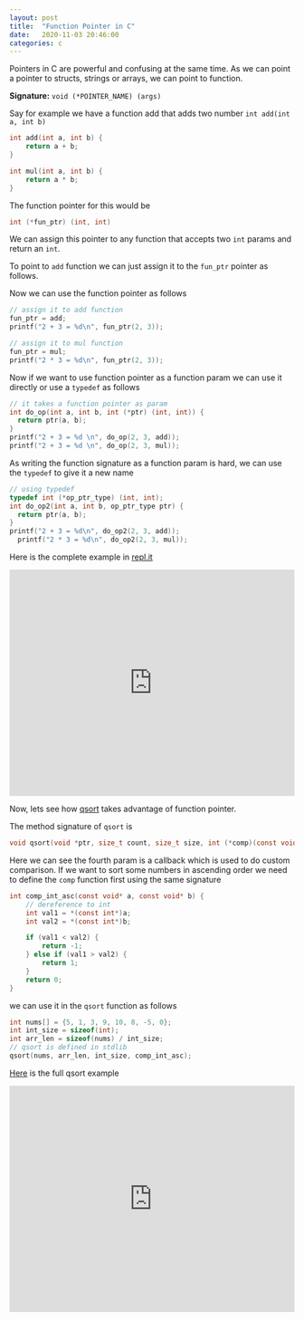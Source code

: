 ```yaml
---
layout: post
title:  "Function Pointer in C"
date:   2020-11-03 20:46:00
categories: c
---
```


Pointers in C are powerful and confusing at the same time. As we can point a pointer to structs, strings or arrays, we can point to function.

__Signature:__ `void (*POINTER_NAME) (args)`

Say for example we have a function add that adds two number `int add(int a, int b)`

```c
int add(int a, int b) {
    return a + b;
}

int mul(int a, int b) {
    return a * b;
}
```

The function pointer for this would be
```c
int (*fun_ptr) (int, int)
```

We can assign this pointer to any function that accepts two `int` params and return an `int`.

To point to `add` function we can just assign it to the `fun_ptr` pointer as follows.

Now we can use the function pointer as follows
```c
// assign it to add function
fun_ptr = add;
printf("2 + 3 = %d\n", fun_ptr(2, 3));

// assign it to mul function
fun_ptr = mul;
printf("2 * 3 = %d\n", fun_ptr(2, 3));
```

Now if we want to use function pointer as a function param we can use it directly or use a `typedef` as follows

```c
// it takes a function pointer as param
int do_op(int a, int b, int (*ptr) (int, int)) {
  return ptr(a, b);
}
printf("2 + 3 = %d \n", do_op(2, 3, add));
printf("2 + 3 = %d \n", do_op(2, 3, mul));
```

As writing the function signature as a function param is hard, we can use the `typedef` to give it a new name
```c
// using typedef
typedef int (*op_ptr_type) (int, int);
int do_op2(int a, int b, op_ptr_type ptr) {
  return ptr(a, b);
}
printf("2 + 3 = %d\n", do_op2(2, 3, add));
  printf("2 * 3 = %d\n", do_op2(2, 3, mul));
```
Here is the complete example in [repl.it](https://repl.it/@ShaikhulIslam/functionpointers)

<iframe height="400px" width="100%" src="https://repl.it/@ShaikhulIslam/functionpointers?lite=true" scrolling="no" frameborder="no" allowtransparency="true" allowfullscreen="true" sandbox="allow-forms allow-pointer-lock allow-popups allow-same-origin allow-scripts allow-modals"></iframe>

Now, lets see how [qsort](https://en.cppreference.com/w/c/algorithm/qsort) takes advantage of function pointer.


The method signature of `qsort` is
```c
void qsort(void *ptr, size_t count, size_t size, int (*comp)(const void *, const void *));
```

Here we can see the fourth param is a callback which is used to do custom comparison. If we want to sort some numbers in ascending order we need to define the `comp` function first using the same signature
```c
int comp_int_asc(const void* a, const void* b) {
    // dereference to int
    int val1 = *(const int*)a;
    int val2 = *(const int*)b;

    if (val1 < val2) {
        return -1;
    } else if (val1 > val2) {
        return 1;
    }
    return 0;
}
```
we can use it in the `qsort` function as follows
```c
int nums[] = {5, 1, 3, 9, 10, 8, -5, 0};
int int_size = sizeof(int);
int arr_len = sizeof(nums) / int_size;
// qsort is defined in stdlib
qsort(nums, arr_len, int_size, comp_int_asc);
```
[Here]((https://repl.it/@ShaikhulIslam/qsortc#main.c)) is the full qsort example

<iframe height="400px" width="100%" src="https://repl.it/@ShaikhulIslam/qsortc?lite=true" scrolling="no" frameborder="no" allowtransparency="true" allowfullscreen="true" sandbox="allow-forms allow-pointer-lock allow-popups allow-same-origin allow-scripts allow-modals"></iframe>
